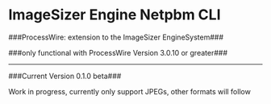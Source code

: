 ImageSizer Engine Netpbm CLI
============

###ProcessWire: extension to the ImageSizer EngineSystem###

###only functional with ProcessWire Version 3.0.10 or greater###

---

###Current Version 0.1.0 beta###

Work in progress, currently only support JPEGs, other formats will follow
